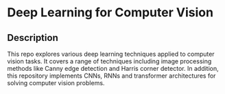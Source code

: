 # Deep Learning for Computer Vision

## Description
This repo explores various deep learning techniques applied to computer vision tasks. It covers a range of techniques including image processing methods like Canny edge detection and Harris corner detector. In addition, this repository implements CNNs, RNNs and transformer architectures for solving computer vision problems.


